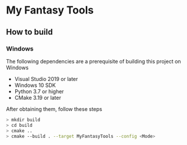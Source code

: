 # My Fantasy Tools

## How to build

### Windows
The following dependencies are a prerequisite of building this project on Windows
- Visual Studio 2019 or later
- Windows 10 SDK
- Python 3.7 or higher
- CMake 3.19 or later

After obtaining them, follow these steps 
```bash
> mkdir build 
> cd build 
> cmake ..
> cmake --build . --target MyFantasyTools --config <Mode>
```
